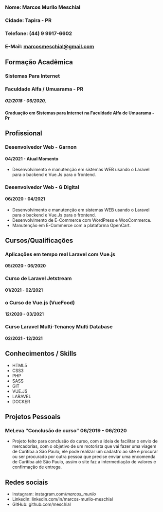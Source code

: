 ### Nome: Marcos Murilo Meschial
### Cidade: Tapira - PR
### Telefone: (44) 9 9917-6602
### E-Mail: marcosmeschial@gmail.com

## Formação Acadêmica
### Sistemas Para Internet
### Faculdade Alfa / Umuarama - PR 
##### 02/2018 - 06/2020,
#### Graduação em Sistemas para Internet na Faculdade Alfa de Umuarama - Pr

## Profissional
### Desenvolvedor Web - Garnon 
#### 04/2021 - Atual Momento
* Desenvolvimento e manutenção em sistemas WEB usando o Laravel para o backend e Vue.Js para o frontend.

### Desenvolvedor Web - G Digital 
#### 06/2020 - 04/2021
* Desenvolvimento e manutenção em sistemas WEB usando o Laravel para o backend e Vue.Js para o frontend.
* Desenvolvimento de E-Commerce com WordPress e WooCommerce. 
* Manutenção em E-Commerce com a plataforma OpenCart.

## Cursos/Qualificações
### Aplicações em tempo real Laravel com Vue.js 
#### 05/2020 - 06/2020
### Curso de Laravel Jetstream 
#### 01/2021 - 02/2021
### o Curso de Vue.js (VueFood) 
#### 12/2020 - 03/2021
### Curso Laravel Multi-Tenancy Multi Database 
#### 02/2021 - 12/2021

## Conhecimentos / Skills
* HTML5
* CSS3
* PHP
* SASS
* GIT
* VUE.JS
* LARAVEL
* DOCKER

## Projetos Pessoais
### MeLeva "Conclusão de curso" 06/2019 - 06/2020
* Projeto feito para conclusão do curso, com a ideia de facilitar o envio de mercadorias, com o objetivo de um motorista que vai fazer uma 
viagem de Curitiba a São Paulo, ele pode realizar um cadastro ao site e procurar ou ser procurado por outra pessoa que precise enviar uma encomenda de Curitiba até São Paulo, assim o site faz a intermediação de valores e confirmação de entrega.

##  Redes sociais
* Instagram: instagram.com/_marcos_murilo_
* LinkedIn: linkedin.com/in/marcos-murilo-meschial
* GitHub: github.com/meschial
